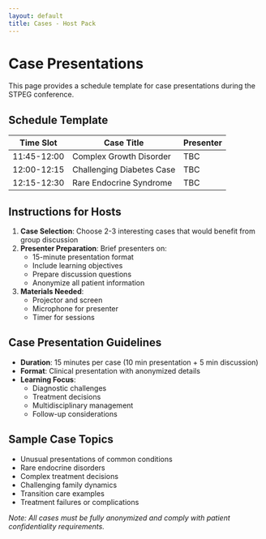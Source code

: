 ```yaml
---
layout: default
title: Cases - Host Pack
---
```


# Case Presentations

This page provides a schedule template for case presentations during the STPEG conference.

## Schedule Template

| Time Slot | Case Title | Presenter |
|-----------|------------|-----------|
| 11:45-12:00 | Complex Growth Disorder | TBC |
| 12:00-12:15 | Challenging Diabetes Case | TBC |
| 12:15-12:30 | Rare Endocrine Syndrome | TBC |

## Instructions for Hosts

1. **Case Selection**: Choose 2-3 interesting cases that would benefit from group discussion
2. **Presenter Preparation**: Brief presenters on:
   - 15-minute presentation format
   - Include learning objectives
   - Prepare discussion questions
   - Anonymize all patient information
3. **Materials Needed**: 
   - Projector and screen
   - Microphone for presenter
   - Timer for sessions

## Case Presentation Guidelines

- **Duration**: 15 minutes per case (10 min presentation + 5 min discussion)
- **Format**: Clinical presentation with anonymized details
- **Learning Focus**: 
  - Diagnostic challenges
  - Treatment decisions
  - Multidisciplinary management
  - Follow-up considerations

## Sample Case Topics

- Unusual presentations of common conditions
- Rare endocrine disorders
- Complex treatment decisions
- Challenging family dynamics
- Transition care examples
- Treatment failures or complications

*Note: All cases must be fully anonymized and comply with patient confidentiality requirements.*
